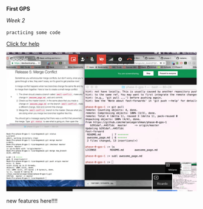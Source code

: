 **First GPS**

*Week 2*

`practicing some code`

[Click for help](www.google.com)

![Working on the assignment](./gpssesh.jpg)

new features here!!!!